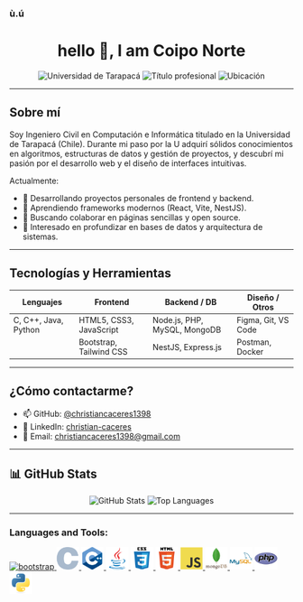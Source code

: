### ù.ú

<h1 align="center">hello 👋, I am Coipo Norte</h1>

<p align="center">
  <img src="https://img.shields.io/badge/🎓-Universidad%20de%20Tarapacá-blue" alt="Universidad de Tarapacá" />
  <img src="https://img.shields.io/badge/🛠️-Ingeniero%20Civil%20en%20Computación%20e%20Informática-lightgrey" alt="Título profesional" />
  <img src="https://img.shields.io/badge/🌎-Iquique%2C%20Chile-green" alt="Ubicación" />
</p>

---

## Sobre mí

Soy Ingeniero Civil en Computación e Informática titulado en la Universidad de Tarapacá (Chile). Durante mi paso por la U adquirí sólidos conocimientos en algoritmos, estructuras de datos y gestión de proyectos, y descubrí mi pasión por el desarrollo web y el diseño de interfaces intuitivas.

Actualmente:
- 🔭 Desarrollando proyectos personales de frontend y backend.
- 🌱 Aprendiendo frameworks modernos (React, Vite, NestJS).
- 👯 Buscando colaborar en páginas sencillas y open source.
- 🤔 Interesado en profundizar en bases de datos y arquitectura de sistemas.

---

## Tecnologías y Herramientas

| Lenguajes            | Frontend                   | Backend / DB              | Diseño / Otros           |
| -------------------- | -------------------------- | ------------------------- | ------------------------ |
| C, C++, Java, Python | HTML5, CSS3, JavaScript    | Node.js, PHP, MySQL, MongoDB | Figma, Git, VS Code      |
|                      | Bootstrap, Tailwind CSS    | NestJS, Express.js        | Postman, Docker          |

---

## ¿Cómo contactarme?

- 📫 GitHub: [@christiancaceres1398](https://github.com/coiponorte)  
- 💼 LinkedIn: [christian-caceres](https://www.linkedin.com/in/christian-caceres-marin-538045365?utm_source=share&utm_campaign=share_via&utm_content=profile&utm_medium=ios_app)
- 📧 Email: christiancaceres1398@gmail.com

---

## 📊 GitHub Stats

<p align="center">
  <img src="https://github-readme-stats.vercel.app/api?username=christiancaceres1398&show_icons=true&theme=tokyonight" alt="GitHub Stats" />
  <img src="https://github-readme-stats.vercel.app/api/top-langs/?username=christiancaceres1398&layout=compact&theme=tokyonight" alt="Top Languages" />
</p>

---

<h3 align="left">Languages and Tools:</h3>
<p align="left">
  <a href="https://getbootstrap.com" target="_blank">
    <img src="https://getbootstrap.com/docs/5.3/assets/brand/bootstrap-logo-shadow.png" alt="bootstrap" width="40" height="40"/>
  </a>
  <a href="https://www.cprogramming.com/" target="_blank">
    <img src="https://raw.githubusercontent.com/devicons/devicon/master/icons/c/c-original.svg" alt="c" width="40" height="40"/>
  </a>
  <a href="https://www.w3schools.com/cpp/" target="_blank">
    <img src="https://raw.githubusercontent.com/devicons/devicon/master/icons/cplusplus/cplusplus-original.svg" alt="cplusplus" width="40" height="40"/>
  </a>
  <a href="https://www.java.com" target="_blank">
    <img src="https://raw.githubusercontent.com/devicons/devicon/master/icons/java/java-original.svg" alt="java" width="40" height="40"/>
  </a>
  <a href="https://www.w3schools.com/css/" target="_blank">
    <img src="https://raw.githubusercontent.com/devicons/devicon/master/icons/css3/css3-original-wordmark.svg" alt="css3" width="40" height="40"/>
  </a>
  <a href="https://www.w3.org/html/" target="_blank">
    <img src="https://raw.githubusercontent.com/devicons/devicon/master/icons/html5/html5-original-wordmark.svg" alt="html5" width="40" height="40"/>
  </a>
  <a href="https://developer.mozilla.org/en-US/docs/Web/JavaScript" target="_blank">
    <img src="https://raw.githubusercontent.com/devicons/devicon/master/icons/javascript/javascript-original.svg" alt="javascript" width="40" height="40"/>
  </a>
  <a href="https://www.mongodb.com/" target="_blank">
    <img src="https://raw.githubusercontent.com/devicons/devicon/master/icons/mongodb/mongodb-original-wordmark.svg" alt="mongodb" width="40" height="40"/>
  </a>
  <a href="https://www.mysql.com/" target="_blank">
    <img src="https://raw.githubusercontent.com/devicons/devicon/master/icons/mysql/mysql-original-wordmark.svg" alt="mysql" width="40" height="40"/>
  </a>
  <a href="https://www.php.net" target="_blank">
    <img src="https://raw.githubusercontent.com/devicons/devicon/master/icons/php/php-original.svg" alt="php" width="40" height="40"/>
  </a>
  <a href="https://www.python.org" target="_blank">
    <img src="https://raw.githubusercontent.com/devicons/devicon/master/icons/python/python-original.svg" alt="python" width="40" height="40"/>
  </a>
</p>
